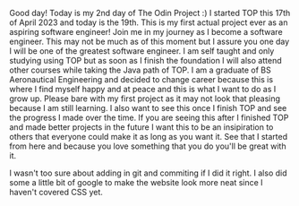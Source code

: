 Good day!
Today is my 2nd day of The Odin Project :)
I started TOP this 17th of April 2023 and today is the 19th.
This is my first actual project ever as an aspiring software engineer!
Join me in my journey as I become a software engineer.
This may not be much as of this moment but I assure you one day I will be one of the greatest software engineer.
I am self taught and only studying using TOP but as soon as I finish the foundation I will also attend other courses while taking the Java path of TOP.
I am a graduate of BS Aeronautical Engineering and decided to change career because this is where I find myself happy and at peace and this is what I want to do as I grow up.
Please bare with my first project as it may not look that pleasing because I am still learning.
I also want to see this once I finish TOP and see the progress I made over the time.
If you are seeing this after I finished TOP and made better projects in the future I want this to be an insipiration to others that everyone could make it as long as you want it. See that I started from here and because you love something that you do you'll be great with it.

I wasn't too sure about adding in git and commiting if I did it right. I also did some a little bit of google to make  the website look more neat since I haven't covered CSS yet.
